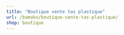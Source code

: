```yaml
---
title: "Boutique vente tas plastique"
url: /bamako/boutique-vente-tas-plastique/
shop: boutique
---
```

